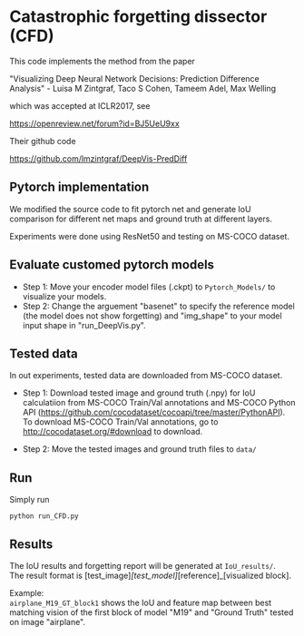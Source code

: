 # Catastrophic forgetting dissector (CFD)

This code implements the method from the paper

"Visualizing Deep Neural Network Decisions: Prediction Difference Analysis" - Luisa M Zintgraf, Taco S Cohen, Tameem Adel, Max Welling

which was accepted at ICLR2017, see

https://openreview.net/forum?id=BJ5UeU9xx

Their github code

https://github.com/lmzintgraf/DeepVis-PredDiff
## Pytorch implementation
We modified the source code to fit pytorch net and generate IoU comparison for different net maps and ground truth at different layers.

Experiments were done using ResNet50 and testing on MS-COCO dataset.


## Evaluate customed pytorch models
* Step 1: Move your encoder model files (.ckpt) to `Pytorch_Models/` to visualize your models. 
* Step 2: Change the arguement "basenet" to specify the reference model (the model does not show forgetting) and "img_shape" to your model input shape in "run_DeepVis.py".

## Tested data
In out experiments, tested data are downloaded from MS-COCO dataset.
* Step 1: Download tested image and ground truth (.npy) for IoU calculatiion from MS-COCO Train/Val annotations and MS-COCO Python API (https://github.com/cocodataset/cocoapi/tree/master/PythonAPI).
To download MS-COCO Train/Val annotations, go to http://cocodataset.org/#download to download.

* Step 2: Move the tested images and ground truth files to `data/`


## Run
Simply run
```
python run_CFD.py
```

## Results
The IoU results and forgetting report will be generated at `IoU_results/`.   
The result format is [test_image]_[test_model]_[reference]_[visualized block].
  
Example:  
`airplane_M19_GT_block1` shows the IoU and feature map between best matching vision of the first block of model "M19" and "Ground Truth" tested on image "airplane".
